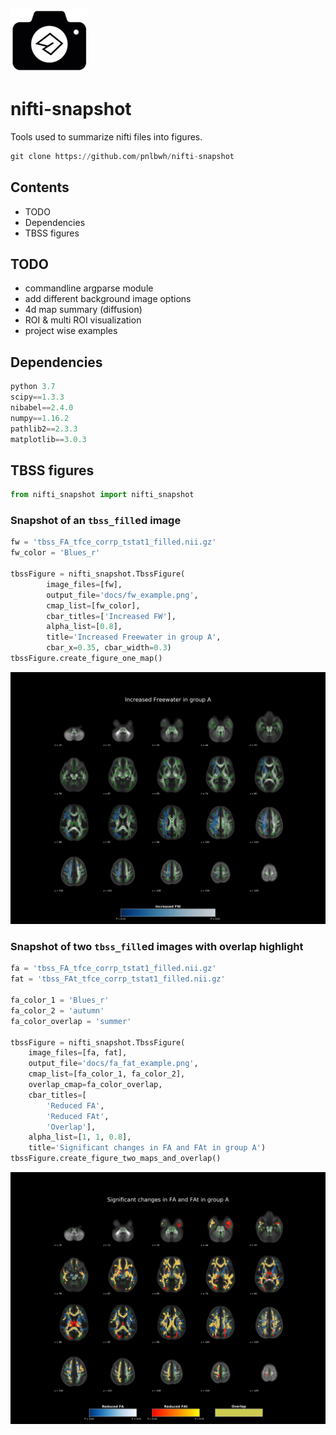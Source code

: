 ![icon](docs/icon_resize.png) 

# nifti-snapshot

Tools used to summarize nifti files into figures.

```py
git clone https://github.com/pnlbwh/nifti-snapshot
```


## Contents

- TODO
- Dependencies
- TBSS figures


## TODO

- commandline argparse module
- add different background image options
- 4d map summary (diffusion)
- ROI & multi ROI visualization
- project wise examples


## Dependencies

```py
python 3.7
scipy==1.3.3
nibabel==2.4.0
numpy==1.16.2
pathlib2==2.3.3
matplotlib==3.0.3
```


## TBSS figures

```py
from nifti_snapshot import nifti_snapshot
```


### Snapshot of an `tbss_fill`ed image

```py
fw = 'tbss_FA_tfce_corrp_tstat1_filled.nii.gz'
fw_color = 'Blues_r'

tbssFigure = nifti_snapshot.TbssFigure(
        image_files=[fw],
        output_file='docs/fw_example.png',
        cmap_list=[fw_color],
        cbar_titles=['Increased FW'],
        alpha_list=[0.8],
        title='Increased Freewater in group A',
        cbar_x=0.35, cbar_width=0.3)
tbssFigure.create_figure_one_map()
```


![output](docs/fw_example.png)


### Snapshot of two `tbss_fill`ed images with overlap highlight


```py
fa = 'tbss_FA_tfce_corrp_tstat1_filled.nii.gz'
fat = 'tbss_FAt_tfce_corrp_tstat1_filled.nii.gz'

fa_color_1 = 'Blues_r'
fa_color_2 = 'autumn'
fa_color_overlap = 'summer'

tbssFigure = nifti_snapshot.TbssFigure(
    image_files=[fa, fat],
    output_file='docs/fa_fat_example.png',
    cmap_list=[fa_color_1, fa_color_2],
    overlap_cmap=fa_color_overlap,
    cbar_titles=[
        'Reduced FA',
        'Reduced FAt',
        'Overlap'],
    alpha_list=[1, 1, 0.8],
    title='Significant changes in FA and FAt in group A')
tbssFigure.create_figure_two_maps_and_overlap()
```

![output](docs/fa_fat_example.png)
